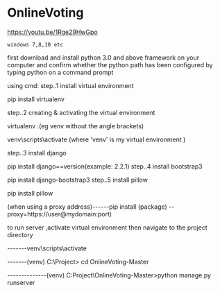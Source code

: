 # OnlineVoting
https://youtu.be/1Rge29HwGpo

    windows 7,8,10 etc

first download and install  python 3.0 and above framework on your computer 
  and confirm whether the python path has been configured by typing python on a command prompt

using cmd:
step..1 
install virtual environment 
 
   pip install virtualenv
   
step..2
creating & activating the virtual environment

   virtualenv <name>.(eg venv without the angle brackets)

   venv\scripts\activate (where 'venv' is my virtual environment )
   
step..3
install django

   pip install django==version(example: 2.2.1) 
step..4
install bootstrap3

   pip install django-bootstrap3
step..5
install pillow

   pip install pillow

(when using a proxy address)------pip install (package) -- proxy=https://user@mydomain:port)
   

to run server ,activate virtual environment then navigate to the project directory

 -------venv\scripts\activate
 
 -------(venv) C:\Project> cd OnlineVoting-Master
 
 --------------(venv) C:Project\OnlineVoting-Master>python manage.py runserver
